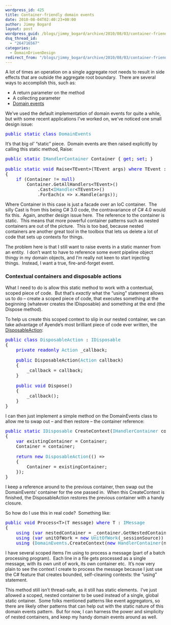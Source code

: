 ```yaml
---
wordpress_id: 425
title: Container-friendly domain events
date: 2010-08-04T02:40:23+00:00
author: Jimmy Bogard
layout: post
wordpress_guid: /blogs/jimmy_bogard/archive/2010/08/03/container-friendly-domain-events.aspx
dsq_thread_id:
  - "264716567"
categories:
  - DomainDrivenDesign
redirect_from: "/blogs/jimmy_bogard/archive/2010/08/03/container-friendly-domain-events.aspx/"
---
```

A lot of times an operation on a single aggregate root needs to result in side effects that are outside the aggregate root boundary.&#160; There are several ways to accomplish this, such as:

  * A return parameter on the method
  * A collecting parameter
  * [Domain events](http://www.udidahan.com/2009/06/14/domain-events-salvation/)

We’ve used the default implementation of domain events for quite a while, but with some recent applications I’ve worked on, we’ve noticed one small design issue:

<pre><span style="color: blue">public static class </span><span style="color: #2b91af">DomainEvents
</span></pre>

[](http://11011.net/software/vspaste)

It’s that big ol’ “static” piece.&#160; Domain events are then raised explicitly by calling this static method, Raise:

<pre><span style="color: blue">public static </span><span style="color: #2b91af">IHandlerContainer </span>Container { <span style="color: blue">get</span>; <span style="color: blue">set</span>; }

<span style="color: blue">public static void </span>Raise&lt;TEvent&gt;(TEvent args) <span style="color: blue">where </span>TEvent : <span style="color: #2b91af">IDomainEvent
</span>{
    <span style="color: blue">if </span>(Container != <span style="color: blue">null</span>)
        Container.GetAllHandlers&lt;TEvent&gt;()
            .Cast&lt;<span style="color: #2b91af">IHandler</span>&lt;TEvent&gt;&gt;()
            .ForEach(x =&gt; x.Handle(args));</pre>

[](http://11011.net/software/vspaste)

Where Container in this case is just a facade over an IoC container.&#160; The silly Cast is from this being C# 3.0 code, the contravariance of C# 4.0 would fix this.&#160; Again, another design issue here.&#160; The reference to the container is static.&#160; This means that more powerful container patterns such as nested containers are out of the picture.&#160; This is too bad, because nested containers are another great tool in the toolbox that lets us delete a lot of code that sets up contexts for things.

The problem here is that I still want to raise events in a static manner from an entity.&#160; I don’t want to have to reference some event pipeline object thingy in my domain objects, and I’m really not keen to start injecting things.&#160; Instead, I want a true, fire-and-forget event.

### 

### Contextual containers and disposable actions

What I need to do is allow this static method to work with a contextual, scoped piece of code.&#160; But that’s _exactly_ what the “using” statement allows us to do – create a scoped piece of code, that executes something at the beginning (whatever creates the IDisposable) and something at the end (the Dispose method).

To help us create this scoped context to slip in our nested container, we can take advantage of Ayende’s most brilliant piece of code ever written, the [DisposableAction](http://ayende.com/Blog/archive/2005/12/07/TheUltimateDisposable.aspx):

<pre><span style="color: blue">public class </span><span style="color: #2b91af">DisposableAction </span>: <span style="color: #2b91af">IDisposable
</span>{
    <span style="color: blue">private readonly </span><span style="color: #2b91af">Action </span>_callback;

    <span style="color: blue">public </span>DisposableAction(<span style="color: #2b91af">Action </span>callback)
    {
        _callback = callback;
    }

    <span style="color: blue">public void </span>Dispose()
    {
        _callback();
    }
}</pre>

[](http://11011.net/software/vspaste)

I can then just implement a simple method on the DomainEvents class to allow me to swap out – and then restore – the container reference:

<pre><span style="color: blue">public static </span><span style="color: #2b91af">IDisposable </span>CreateContext(<span style="color: #2b91af">IHandlerContainer </span>container)
{
    <span style="color: blue">var </span>existingContainer = Container;
    Container = container;

    <span style="color: blue">return new </span><span style="color: #2b91af">DisposableAction</span>(() =&gt;
    {
        Container = existingContainer;
    });
}</pre>

[](http://11011.net/software/vspaste)

I keep a reference around to the previous container, then swap out the DomainEvents’ container for the one passed in.&#160; When this CreateContext is finished, the DisposableAction restores the previous container with a handy closure.

So how do I use this in real code?&#160; Something like:

<pre><span style="color: blue">public void </span>Process&lt;T&gt;(T message) <span style="color: blue">where </span>T : <span style="color: #2b91af">IMessage
</span>{
    <span style="color: blue">using </span>(<span style="color: blue">var </span>nestedContainer = _container.GetNestedContainer())
    <span style="color: blue">using </span>(<span style="color: blue">var </span>unitOfWork = <span style="color: blue">new </span><span style="color: #2b91af">UnitOfWork</span>(_sessionSource))
    <span style="color: blue">using </span>(<span style="color: #2b91af">DomainEvents</span>.CreateContext(<span style="color: blue">new </span><span style="color: #2b91af">HandlerContainer</span>(nestedContainer)))</pre>

[](http://11011.net/software/vspaste)

I have several scoped items I’m using to process a message (part of a batch processing program).&#160; Each line in a file gets processed as a single message, with its own unit of work, its own container etc.&#160; It’s now very plain to see the context I create to process the message because I just use the C# feature that creates bounded, self-cleaning contexts: the “using” statement.

This method still isn’t thread-safe, as it still has static elements.&#160; I’ve just allowed a scoped, nested container to be used instead of a single, global static ontainer.&#160; Some folks mentioned patterns like event aggregators, so there are likely other patterns that can help out with the static nature of this domain events pattern.&#160; But for now, I can harness the power and simplicity of nested containers, and keep my handy domain events around as well.
